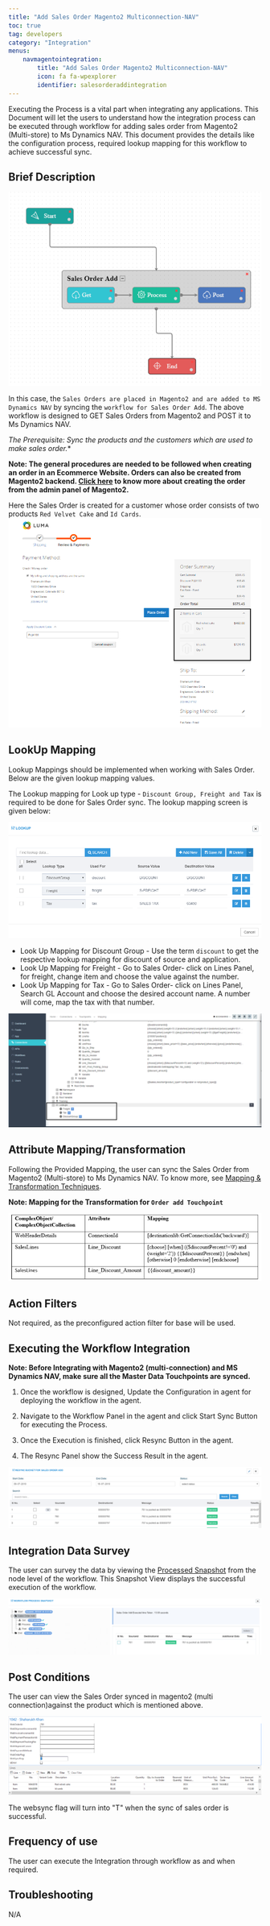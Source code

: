 ```yaml
---
title: "Add Sales Order Magento2 Multiconnection-NAV"
toc: true
tag: developers
category: "Integration"
menus: 
    navmagentointegration:
        title: "Add Sales Order Magento2 Multiconnection-NAV"
        icon: fa fa-wpexplorer
        identifier: salesorderaddintegration
---
```


Executing the Process is a vital part when integrating any applications. This Document will let the users to understand how the 
integration process can be executed through workflow for adding sales order from Magento2 (Multi-store) to Ms Dynamics NAV. 
This document provides the details like the configuration process, required lookup mapping for this workflow to achieve successful sync. 

## Brief Description

![nav-magemulti-salesorder-wrkflw](/staticfiles/integration/media/nav-magemulti-salesorder-wrkflw.png)

In this case, the `Sales Orders are placed in Magento2 and are added to MS Dynamics NAV` by syncing the `workflow for Sales Order Add`. 
The above workflow is designed to GET Sales Orders from Magento2 and POST it to Ms Dynamics NAV.

*The Prerequisite: Sync the products and the customers which are used to make sales order.**

**Note: The general procedures are needed to be followed when creating an order in an Ecommerce Website. 
Orders can also be created from Magento2 backend. [Click here](https://docs.magento.com/m2/ce/user_guide/customers/customer-account-create-order.html) 
to know more about creating the order from the admin panel of Magento2.**

Here the Sales Order is created for a customer whose order consists of two products `Red Velvet Cake` and `Id Cards`.
![nav-magemulti-salesorder1](/staticfiles/integration/media/nav-magemulti-salesorder1.png)

## LookUp Mapping

Lookup Mappings should be implemented when working with Sales Order. Below are the given lookup mapping values.

The Lookup mapping for Look up type - `Discount Group, Freight and Tax` is required to be done for Sales Order sync. The lookup mapping
screen is given below:

![nav-magemulti-salesorder2](/staticfiles/integration/media/nav-magemulti-salesorder2.png)

* Look Up Mapping for Discount Group - Use the term `discount` to get the respective lookup mapping for discount of source and application.  
* Look Up Mapping for Freight - Go to Sales Order- click on Lines Panel, for freight, change item and choose the value against the number.
* Look Up Mapping for Tax - Go to Sales Order- click on Lines Panel, Search GL Account and choose the desired account name. A number will come,
map the tax with that number.

![nav-magemulti-salesorder3](/staticfiles/integration/media/nav-magemulti-salesorder3.png)


## Attribute Mapping/Transformation

Following the Provided Mapping, the user can sync the Sales Order from Magento2 (Multi-store) to Ms Dynamics NAV. To know more, see [Mapping & Transformation Techniques](/transformation/steps-to-cutomize-prebuilt-mapping/).

**Note: Mapping for the Transformation for `Order add Touchpoint`**

![nav-magemulti-salesorder4](/staticfiles/integration/media/nav-magemulti-salesorder4.png)


## Action Filters

Not required, as the preconfigured action filter for base will be used.

## Executing the Workflow Integration

**Note: Before Integrating with Magento2 (multi-connection) and MS Dynamics NAV, make sure all the Master Data Touchpoints are synced.**

1. Once the workflow is designed, Update the Configuration in agent for deploying the workflow in the agent.

2.	Navigate to the Workflow Panel in the agent and click Start Sync Button for executing the Process.
3.	Once the Execution is finished, click Resync Button in the agent.

4.	The Resync Panel show the Success Result in the agent.

![nav-magemulti-salesorder6](/staticfiles/integration/media/nav-magemulti-salesorder6.png)

## Integration Data Survey

The user can survey the data by viewing the [Processed Snapshot](/workflow/list-of-snapshot/) from the node level of the workflow.
This Snapshot View displays the successful execution of the workflow.

![nav-magemulti-salesorder7](/staticfiles/integration/media/nav-magemulti-salesorder7.png)


## Post Conditions

The user can view the Sales Order synced in magento2 (multi connection)against the product which is mentioned above.

![nav-magemulti-salesorder8](/staticfiles/integration/media/nav-magemulti-salesorder8.png)

The websync flag will turn into "T" when the sync of sales order is successful.

## Frequency of use

The user can execute the Integration through workflow as and when required.

## Troubleshooting

N/A





